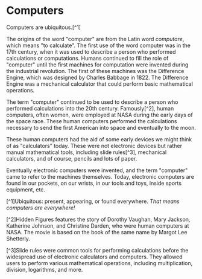 # Computers

Computers are ubiquitous.[^1]

The origins of the word "computer" are from the Latin word *computare*, which means "to calculate". The first use of the word computer was in the 17th century, when it was used to describe a person who performed calculations or computations. Humans continued to fill the role of "computer" until the first machines for computation were invented during the industrial revolution. The first of these machines was the Difference Engine, which was designed by Charles Babbage in 1822. The Difference Engine was a mechanical calculator that could perform basic mathematical operations.

The term "computer" continued to be used to describe a person who performed calculations into the 20th century. Famously[^2], human computers, often women, were employed at NASA during the early days of the space race. These human computers performed the calculations necessary to send the first American into space and eventually to the moon.

These human computers had the aid of some early devices we might think of as "calculators" today. These were not electronic devices but rather manual mathematical tools, including slide rules[^3], mechanical calculators, and of course, pencils and lots of paper.

Eventually electronic computers were invented, and the term "computer" came to refer to the machines themselves. Today, electronic computers are found in our pockets, on our wrists, in our tools and toys, inside sports equipment, etc.

[^1]Ubiquitous: present, appearing, or found everywhere. *That means computers are everywhere!*

[^2]Hidden Figures features the story of Dorothy Vaughan, Mary Jackson, Katherine Johnson, and Christine Darden, who were human computers at NASA. The movie is based on the book of the same name by Margot Lee Shetterly.

[^3]Slide rules were common tools for performing calculations before the widespread use of electronic calculators and computers. They allowed users to perform various mathematical operations, including multiplication, division, logarithms, and more.


<!-- cSpell:ignore computare Shetterly -->